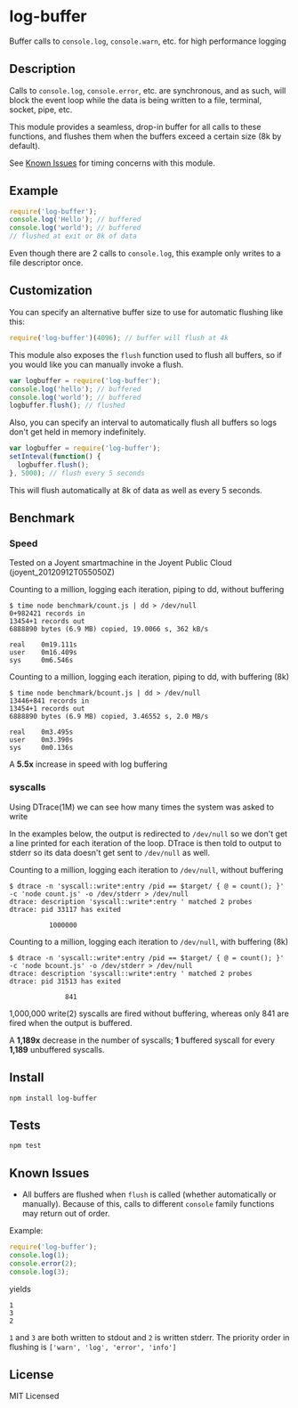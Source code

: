 log-buffer
==========

Buffer calls to `console.log`, `console.warn`, etc. for high performance logging

Description
-----------

Calls to `console.log`, `console.error`, etc. are synchronous, and as such,
will block the event loop while the data is being written to a file, terminal,
socket, pipe, etc.

This module provides a seamless, drop-in buffer for all calls to these
functions, and flushes them when the buffers exceed a certain size (8k by
default).

See [Known Issues](#known-issues) for timing concerns with this module.

Example
-------

``` js
require('log-buffer');
console.log('Hello'); // buffered
console.log('world'); // buffered
// flushed at exit or 8k of data
```

Even though there are 2 calls to `console.log`, this example only writes to a
file descriptor once.

Customization
-------------

You can specify an alternative buffer size to use for automatic flushing like
this:

``` js
require('log-buffer')(4096); // buffer will flush at 4k
```

This module also exposes the `flush` function used to flush all buffers, so
if you would like you can manually invoke a flush.

``` js
var logbuffer = require('log-buffer');
console.log('hello'); // buffered
console.log('world'); // buffered
logbuffer.flush(); // flushed
```

Also, you can specify an interval to automatically flush all buffers so logs
don't get held in memory indefinitely.

``` js
var logbuffer = require('log-buffer');
setInteval(function() {
  logbuffer.flush();
}, 5000); // flush every 5 seconds
```

This will flush automatically at 8k of data as well as every 5 seconds.

Benchmark
---------

### Speed

Tested on a Joyent smartmachine in the Joyent Public Cloud
(joyent_20120912T055050Z)

Counting to a million, logging each iteration, piping to dd, without buffering

    $ time node benchmark/count.js | dd > /dev/null
    0+982421 records in
    13454+1 records out
    6888890 bytes (6.9 MB) copied, 19.0066 s, 362 kB/s

    real    0m19.111s
    user    0m16.409s
    sys     0m6.546s

Counting to a million, logging each iteration, piping to dd, with buffering (8k)

    $ time node benchmark/bcount.js | dd > /dev/null
    13446+841 records in
    13454+1 records out
    6888890 bytes (6.9 MB) copied, 3.46552 s, 2.0 MB/s

    real    0m3.495s
    user    0m3.390s
    sys     0m0.136s


A **5.5x** increase in speed with log buffering

### syscalls

Using DTrace(1M) we can see how many times the system was asked to write

In the examples below, the output is redirected to `/dev/null` so we don't
get a line printed for each iteration of the loop.  DTrace is then told to
output to stderr so its data doesn't get sent to `/dev/null` as well.

Counting to a million, logging each iteration to `/dev/null`, without buffering

    $ dtrace -n 'syscall::write*:entry /pid == $target/ { @ = count(); }' -c 'node count.js' -o /dev/stderr > /dev/null
    dtrace: description 'syscall::write*:entry ' matched 2 probes
    dtrace: pid 33117 has exited

              1000000

Counting to a million, logging each iteration to `/dev/null`, with buffering (8k)

    $ dtrace -n 'syscall::write*:entry /pid == $target/ { @ = count(); }' -c 'node bcount.js' -o /dev/stderr > /dev/null
    dtrace: description 'syscall::write*:entry ' matched 2 probes
    dtrace: pid 31513 has exited

                  841

1,000,000 write(2) syscalls are fired without buffering, whereas only 841 are fired
when the output is buffered.

A **1,189x** decrease in the number of syscalls; **1** buffered syscall for
every **1,189** unbuffered syscalls.

Install
------

    npm install log-buffer

Tests
-----

    npm test

Known Issues
------------

- All buffers are flushed when `flush` is called (whether automatically
or manually).  Because of this, calls to different `console` family functions
may return out of order.

Example:

``` js
require('log-buffer');
console.log(1);
console.error(2);
console.log(3);
```

yields

    1
    3
    2

`1` and `3` are both written to stdout and `2` is written stderr.
The priority order in flushing  is `['warn', 'log', 'error', 'info']`

License
-------

MIT Licensed
